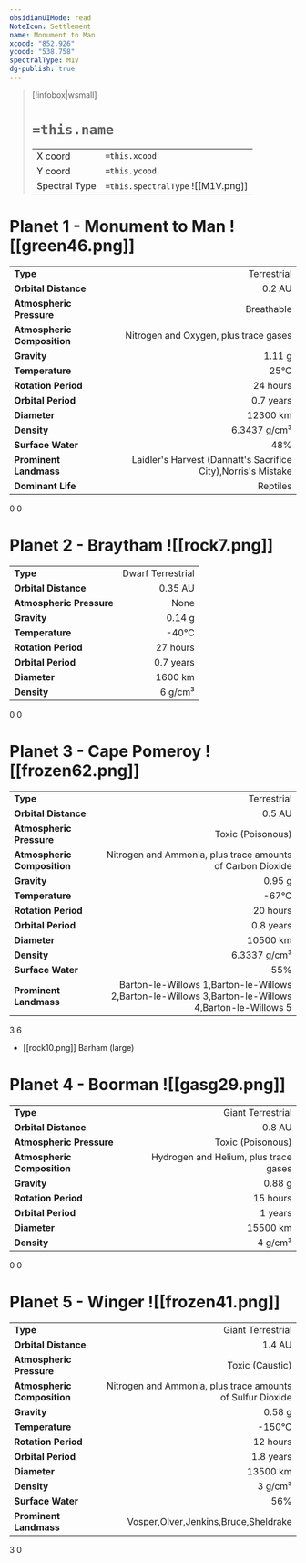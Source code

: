```yaml
---
obsidianUIMode: read
NoteIcon: Settlement
name: Monument to Man
xcood: "852.926"
ycood: "538.758"
spectralType: M1V
dg-publish: true
---
```

> [!infobox|wsmall]
> # `=this.name`
> | | |
> | - | - |
> | X coord | `=this.xcood` |
> | Y coord| `=this.ycood` |
> | Spectral Type | `=this.spectralType` ![[M1V.png]] |

# Planet 1 - Monument to Man ![[green46.png]]
|                             |                           |
| --------------------------- | -------------------------:|
| **Type**                    |             Terrestrial |
| **Orbital Distance**        |   0.2 AU |
| **Atmospheric Pressure**    |       Breathable |
| **Atmospheric Composition** |      Nitrogen and Oxygen, plus trace gases |
| **Gravity**                 |        1.11 g |
| **Temperature**             |    25°C |
| **Rotation Period**         |  24 hours |
| **Orbital Period** | 0.7 years |
| **Diameter**                |      12300 km | 
| **Density**                 |    6.3437 g/cm³ |
| **Surface Water**           |           48% | 
| **Prominent Landmass**      |         Laidler's Harvest (Dannatt's Sacrifice City),Norris's Mistake | 
| **Dominant Life**           |         Reptiles |



0
0



# Planet 2 - Braytham ![[rock7.png]]
|                             |                           |
| --------------------------- | -------------------------:|
| **Type**                    |             Dwarf Terrestrial |
| **Orbital Distance**        |   0.35 AU |
| **Atmospheric Pressure**    |       None |
| **Gravity**                 |        0.14 g |
| **Temperature**             |    -40°C |
| **Rotation Period**         |  27 hours |
| **Orbital Period** | 0.7 years |
| **Diameter**                |      1600 km | 
| **Density**                 |    6 g/cm³ |



0
0



# Planet 3 - Cape Pomeroy ![[frozen62.png]]
|                             |                           |
| --------------------------- | -------------------------:|
| **Type**                    |             Terrestrial |
| **Orbital Distance**        |   0.5 AU |
| **Atmospheric Pressure**    |       Toxic (Poisonous) |
| **Atmospheric Composition** |      Nitrogen and Ammonia, plus trace amounts of Carbon Dioxide |
| **Gravity**                 |        0.95 g |
| **Temperature**             |    -67°C |
| **Rotation Period**         |  20 hours |
| **Orbital Period** | 0.8 years |
| **Diameter**                |      10500 km | 
| **Density**                 |    6.3337 g/cm³ |
| **Surface Water**           |           55% | 
| **Prominent Landmass**      |         Barton-le-Willows 1,Barton-le-Willows 2,Barton-le-Willows 3,Barton-le-Willows 4,Barton-le-Willows 5 | 



3
6

- [[rock10.png]] Barham (large)

# Planet 4 - Boorman ![[gasg29.png]]
|                             |                           |
| --------------------------- | -------------------------:|
| **Type**                    |             Giant Terrestrial |
| **Orbital Distance**        |   0.8 AU |
| **Atmospheric Pressure**    |       Toxic (Poisonous) |
| **Atmospheric Composition** |      Hydrogen and Helium, plus trace gases |
| **Gravity**                 |        0.88 g |
| **Rotation Period**         |  15 hours |
| **Orbital Period** | 1 years |
| **Diameter**                |      15500 km | 
| **Density**                 |    4 g/cm³ |



0
0



# Planet 5 - Winger ![[frozen41.png]]
|                             |                           |
| --------------------------- | -------------------------:|
| **Type**                    |             Giant Terrestrial |
| **Orbital Distance**        |   1.4 AU |
| **Atmospheric Pressure**    |       Toxic (Caustic) |
| **Atmospheric Composition** |      Nitrogen and Ammonia, plus trace amounts of Sulfur Dioxide |
| **Gravity**                 |        0.58 g |
| **Temperature**             |    -150°C |
| **Rotation Period**         |  12 hours |
| **Orbital Period** | 1.8 years |
| **Diameter**                |      13500 km | 
| **Density**                 |    3 g/cm³ |
| **Surface Water**           |           56% | 
| **Prominent Landmass**      |         Vosper,Olver,Jenkins,Bruce,Sheldrake | 



3
0



